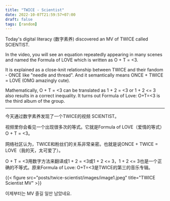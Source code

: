 ```yaml
---
title: "TWICE - Scientist"
date: 2022-10-07T21:59:57+07:00
draft: false
tags: [random]
---
```


Today's digital literacy (数字素养) discovered an MV of TWICE called SCIENTIST.

In the video, you will see an equation repeatedly appearing in many scenes and named the Formula of LOVE which is written as O + T = <3.

It is explained as a close-knit relationship between TWICE and their fandom - ONCE like "needle and thread". And it semantically means ONCE + TWICE = LOVE (OMG amazingly cute).

Mathematically, O + T = <3 can be translated as 1 + 2 = <3 or 1 + 2 <= 3 also results in a correct inequality. It turns out Formula of Love: O+T=<3 is the third album of the group.

___

今天通过数字素养发现了一个TWICE的视频 SCIENTIST。

视频里你会看见一个出现很多次的等式。它就是Formula of LOVE（爱情的等式）O + T = <3。

网络社区认为，TWICE和粉丝们的关系非常亲密。也就是说ONCE + TWICE = LOVE（我的天，太可爱了）。

O + T = <3用数字方法来翻译成1 + 2 = <3或1 + 2 <= 3，1 + 2 <= 3也是一个正确的不等式。原来Formula of Love: O+T=<3是TWICE的第三的音乐专辑。

{{< figure src="posts/twice-scientist/images/image1.jpeg" title="TWICE Scientist MV" >}}

이제부터는 MV 즐길 일만 남았네요.